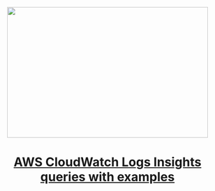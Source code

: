 
<p align="center">
  <img width="460" height="300" src="https://miro.medium.com/v2/resize:fit:828/format:webp/1*ejRE91dhBABVlJXk2s_gBw.png">
</p>

<h1 align="center"><a href="https://levelup.gitconnected.com/aws-cloudwatch-logs-insights-queries-with-examples-60f3b6ae8299">AWS CloudWatch Logs Insights queries with examples
</a></h1>
